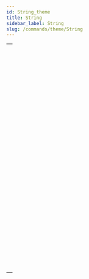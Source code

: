 ```yaml
---
id: String_theme
title: String
sidebar_label: String
slug: /commands/theme/String
---
```



||
|---|
|[<!-- INCLUDE #_command_.Change string.Syntax -->](../../commands-legacy/change-string.md)<br/>|
|[<!-- INCLUDE #_command_.Char.Syntax -->](../../commands-legacy/char.md)<br/>|
|[<!-- INCLUDE #_command_.Character code.Syntax -->](../../commands-legacy/character-code.md)<br/>|
|[<!-- INCLUDE #_command_.Compare strings.Syntax -->](../../commands-legacy/compare-strings.md)<br/>|
|[<!-- INCLUDE #_command_.CONVERT FROM TEXT.Syntax -->](../../commands-legacy/convert-from-text.md)<br/>|
|[<!-- INCLUDE #_command_.Convert to text.Syntax -->](../../commands-legacy/convert-to-text.md)<br/>|
|[<!-- INCLUDE #_command_.Delete string.Syntax -->](../../commands-legacy/delete-string.md)<br/>|
|[<!-- INCLUDE #_command_.GET TEXT KEYWORDS.Syntax -->](../../commands-legacy/get-text-keywords.md)<br/>|
|[<!-- INCLUDE #_command_.Insert string.Syntax -->](../../commands-legacy/insert-string.md)<br/>|
|[<!-- INCLUDE #_command_.Length.Syntax -->](../../commands-legacy/length.md)<br/>|
|[<!-- INCLUDE #_command_.Localized string.Syntax -->](../../commands-legacy/localized-string.md)<br/>|
|[<!-- INCLUDE #_command_.Lowercase.Syntax -->](../../commands-legacy/lowercase.md)<br/>|
|[<!-- INCLUDE #_command_.Match regex.Syntax -->](../../commands-legacy/match-regex.md)<br/>|
|[<!-- INCLUDE #_command_.Num.Syntax -->](../num.md)<br/>|
|[<!-- INCLUDE #_command_.Position.Syntax -->](../../commands-legacy/position.md)<br/>|
|[<!-- INCLUDE #_command_.Replace string.Syntax -->](../../commands-legacy/replace-string.md)<br/>|
|[<!-- INCLUDE #_command_.Split string.Syntax -->](../../commands-legacy/split-string.md)<br/>|
|[<!-- INCLUDE #_command_.String.Syntax -->](../string.md)<br/>|
|[<!-- INCLUDE #_command_.Substring.Syntax -->](../../commands-legacy/substring.md)<br/>|
|[<!-- INCLUDE #_command_.Trim.Syntax -->](../trim.md)<br/>|
|[<!-- INCLUDE #_command_.Trim end.Syntax -->](../trim-end.md)<br/>|
|[<!-- INCLUDE #_command_.Trim start.Syntax -->](../trim-start.md)<br/>|
|[<!-- INCLUDE #_command_.Uppercase.Syntax -->](../../commands-legacy/uppercase.md)<br/>|
